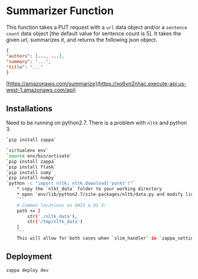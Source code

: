 # Summarizer Function

This function takes a PUT request with a `url` data object and/or a `sentence count` data object [the default value for sentence count is 5]. It takes the given url, summarizes it, and returns the following json object.


```json
{
"authors": [..., ...],
"summary": "...",
"title": "..."
}
```

[https://amazonaws.com/summarize](https://xo6vn2nhac.execute-api.us-west-1.amazonaws.com/api) 

## Installations

Need to be running on python2.7. There is a problem with `nltk` and python 3.
```bash
`pip install zappa`

`virtualenv env`
`source env/bin/activate`
`pip install zappa`
`pip install flask`
`pip install sumy`
`pip install numpy`
`python -c "import nltk; nltk.download('punkt')"`
	* copy the `nlkt_data` folder to your working directory
	* open `env/lib/python2.7/site-packages/nltk/data.py and modify line 92 or common path locations for the `nltk_data` directory to:
	```
	# Common locations on UNIX & OS X:
    path += [
        str('./nltk_data'),
        str('/tmp/nltk_data')
    ]
    ```
    This will allow for both cases when `slim_handler` in `zappa_settings.json` is `true` or `false`.
```

## Deployment

`zappa deploy dev`